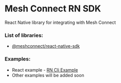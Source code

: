 # Mesh Connect RN SDK

React Native library for integrating with Mesh Connect

### List of libraries:

- [@meshconnect/react-native-sdk](packages/link/README.md)

### Examples:

- React example - [RN Cli Example](examples/react-native-example/README.md)
- Other examples will be added soon